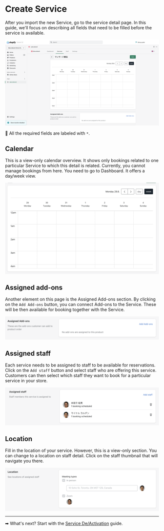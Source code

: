 # Create Service

After you import the new Service, go to the service detail page. In this guide, we'll focus on describing all fields that need to be filled before the service is available.

![Alt text](../img/Screenshot%202022-08-30%20at%2015.39.29.png?raw=true "Sakurabook Service")

📌 All the required fields are labeled with `*`.

## Calendar

This is a view-only calendar overview. It shows only bookings related to one particular Service to which this detail is related. Currently, you cannot manage bookings from here. You need to go to Dashboard. It offers a day/week view.

![Alt text](../img/Screenshot%202022-08-30%20at%2014.59.12.png?raw=true "Sakurabook Service Calendar")

## Assigned add-ons

Another element on this page is the Assigned Add-ons section. By clicking on the `Add Add-ons` button, you can connect Add-ons to the Service. These will be then available for booking together with the Service.

![Alt text](../img/Screenshot%202022-08-30%20at%2014.59.21.png?raw=true "Sakurabook Service AddOns")

## Assigned staff

Each service needs to be assigned to staff to be available for reservations. Click on the `Add staff` button and select staff who are offering this service. Customers can then select which staff they want to book for a particular service in your store.

![Alt text](../img/Screenshot%202022-08-30%20at%2015.41.18.png?raw=true "Sakurabook Service Staff")

## Location

Fill in the location of your service. However, this is a view-only section. You can change to a location on staff detail. Click on the staff thumbnail that will navigate you there.

![Alt text](../img/Screenshot%202022-08-30%20at%2015.41.11.png?raw=true "Sakurabook Service location")

---

➡ What's next? Start with the [Service De/Activation](./service-de-activation.md) guide.
